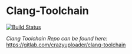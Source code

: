 # Clang-Toolchain

[![Build Status](https://travis-ci.com/crazyuploader/Clang-Toolchain.svg?branch=build)](https://travis-ci.com/crazyuploader/Clang-Toolchain)

<i>Clang Toolchain Repo can be found here:</i> https://gitlab.com/crazyuploader/clang-toolchain
